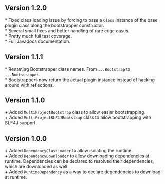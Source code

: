 Version 1.2.0
-------------

\* Fixed class loading issue by forcing to pass a `Class` instance of the base plugin class along the bootstrapper constructor.  
\* Several small fixes and better handling of rare edge cases.  
\* Pretty much full test coverage.  
\* Full Javadocs documentation.  


Version 1.1.1
-------------

\* Renaming Bootstrapper class names. From `...Bootstrap` to `...Bootstrapper`.  
\* Bootstrappers now return the actual plugin instance instead of hacking around with reflections.  


Version 1.1.0
-------------

\+ Added `MultiProjectBootstrap` class to allow easier bootstrapping.  
\+ Added `MultiProjectSLF4JBootstrap` class to allow bootstrapping with SLF4J support.  


Version 1.0.0
-------------

\+ Added `DependencyClassLoader` to allow isolating the runtime.  
\+ Added `DependencyDownloader` to allow downloading dependencies at runtime. Dependencies can be declared to resolved their dependencies, which are
   downloaded as well.  
\+ Added `RuntimeDependency` as a way to declare dependencies to download at runtime.  
